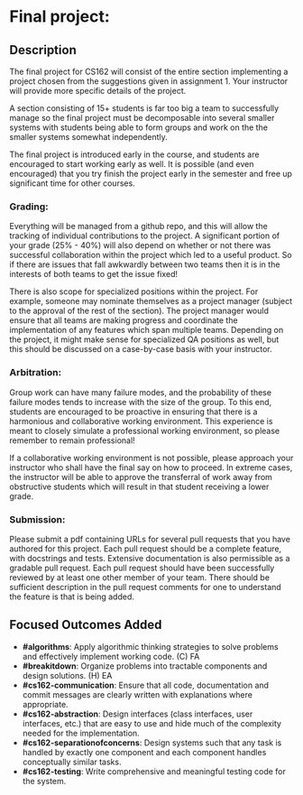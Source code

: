 # Final project:
## Description

The final project for CS162 will consist of the entire section implementing a
project chosen from the suggestions given in assignment 1. Your instructor will
provide more specific details of the project.

A section consisting of 15+ students is far too big a team to successfully
manage so the final project must be decomposable into several smaller systems
with students being able to form groups and work on the the smaller systems
somewhat independently.

The final project is introduced early in the course, and students are encouraged
to start working early as well. It is possible (and even encouraged) that you
try finish the project early in the semester and free up significant time for
other courses.

### Grading:
Everything will be managed from a github repo, and this will allow the tracking
of individual contributions to the project.
A significant portion of your grade (25% - 40%) will also depend on whether or
not there was successful collaboration within the project which led to a useful
product. So if there are issues that fall awkwardly between two teams then it is
in the interests of both teams to get the issue fixed!

There is also scope for specialized positions within the project. For example,
someone may nominate themselves as a project manager (subject to the approval of
the rest of the section). The project manager would ensure that all teams are
making progress and coordinate the implementation of any features which span
multiple teams. Depending on the project, it might make sense for specialized QA
positions as well, but this should be discussed on a case-by-case basis with
your instructor.

### Arbitration:
Group work can have many failure modes, and the probability of these failure
modes tends to increase with the size of the group. To this end, students are
encouraged to be proactive in ensuring that there is a harmonious and
collaborative working environment. This experience is meant to closely simulate
a professional working environment, so please remember to remain professional!

If a collaborative working environment is not possible, please approach your
instructor who shall have the final say on how to proceed. In extreme cases, the
instructor will be able to approve the transferral of work away from obstructive
students which will result in that student receiving a lower grade.

### Submission:
Please submit a pdf containing URLs for several pull requests that you have
authored for this project. Each pull request should be a complete feature, with
docstrings and tests. Extensive documentation is also permissible as a gradable
pull request. Each pull request should have been successfully reviewed by at
least one other member of your team. There should be sufficient description in
the pull request comments for one to understand the feature is that is being
added.

## Focused Outcomes Added

- **#algorithms**: Apply algorithmic thinking strategies to solve problems and effectively implement working code. (C) FA
- **#breakitdown**: Organize problems into tractable components and design solutions. (H) EA
- **#cs162-communication**: Ensure that all code, documentation and commit messages are clearly written with explanations where appropriate.
- **#cs162-abstraction**: Design interfaces (class interfaces, user interfaces, etc.) that are easy to use and hide much of the complexity needed for the implementation.
- **#cs162-separationofconcerns**: Design systems such that any task is handled by exactly one component and each component handles conceptually similar tasks.
- **#cs162-testing**: Write comprehensive and meaningful testing code for the system.
